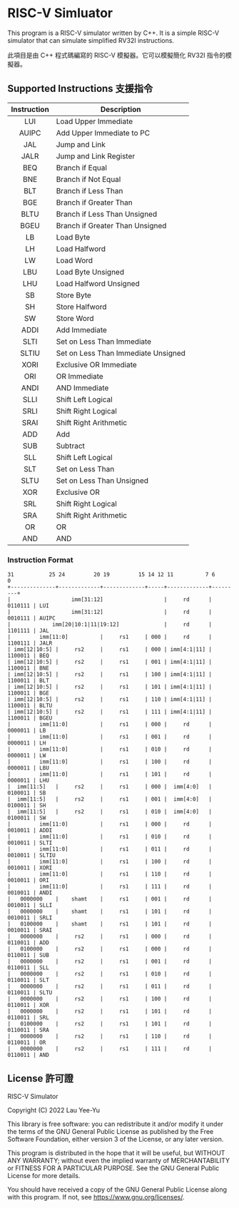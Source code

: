 # RISC-V Simluator

This program is a RISC-V simulator written by C++.  It is a simple RISC-V
simulator that can simulate simplified RV32I instructions.

此項目是由 C++ 程式碼編寫的 RISC-V 模擬器。它可以模擬簡化 RV32I 指令的模擬器。

## Supported Instructions 支援指令
| Instruction | Description                         |
|:-----------:|-------------------------------------|
|     LUI     | Load Upper Immediate                |
|    AUIPC    | Add Upper Immediate to PC           |
|     JAL     | Jump and Link                       |
|    JALR     | Jump and Link Register              |
|     BEQ     | Branch if Equal                     |
|     BNE     | Branch if Not Equal                 |
|     BLT     | Branch if Less Than                 |
|     BGE     | Branch if Greater Than              |
|    BLTU     | Branch if Less Than Unsigned        |
|    BGEU     | Branch if Greater Than Unsigned     |
|     LB      | Load Byte                           |
|     LH      | Load Halfword                       |
|     LW      | Load Word                           |
|     LBU     | Load Byte Unsigned                  |
|     LHU     | Load Halfword Unsigned              |
|     SB      | Store Byte                          |
|     SH      | Store Halfword                      |
|     SW      | Store Word                          |
|    ADDI     | Add Immediate                       |
|    SLTI     | Set on Less Than Immediate          |
|    SLTIU    | Set on Less Than Immediate Unsigned |
|    XORI     | Exclusive OR Immediate              |
|     ORI     | OR Immediate                        |
|    ANDI     | AND Immediate                       |
|    SLLI     | Shift Left Logical                  |
|    SRLI     | Shift Right Logical                 |
|    SRAI     | Shift Right Arithmetic              |
|     ADD     | Add                                 |
|     SUB     | Subtract                            |
|     SLL     | Shift Left Logical                  |
|     SLT     | Set on Less Than                    |
|    SLTU     | Set on Less Than Unsigned           |
|     XOR     | Exclusive OR                        |
|     SRL     | Shift Right Logical                 |
|     SRA     | Shift Right Arithmetic              |
|     OR      | OR                                  |
|     AND     | AND                                 |

### Instruction Format
```text
31           25 24         20 19         15 14 12 11          7 6       0
+--------------+-------------+-------------+-----+-------------+---------+
|                   imm[31:12]                   |     rd      | 0110111 | LUI
|                   imm[31:12]                   |     rd      | 0010111 | AUIPC
|             imm[20|10:1|11|19:12]              |     rd      | 1101111 | JAL
|         imm[11:0]          |     rs1     | 000 |     rd      | 1100111 | JALR 
| imm[12|10:5] |     rs2     |     rs1     | 000 | imm[4:1|11] | 1100011 | BEQ
| imm[12|10:5] |     rs2     |     rs1     | 001 | imm[4:1|11] | 1100011 | BNE
| imm[12|10:5] |     rs2     |     rs1     | 100 | imm[4:1|11] | 1100011 | BLT
| imm[12|10:5] |     rs2     |     rs1     | 101 | imm[4:1|11] | 1100011 | BGE
| imm[12|10:5] |     rs2     |     rs1     | 110 | imm[4:1|11] | 1100011 | BLTU
| imm[12|10:5] |     rs2     |     rs1     | 111 | imm[4:1|11] | 1100011 | BGEU
|         imm[11:0]          |     rs1     | 000 |     rd      | 0000011 | LB
|         imm[11:0]          |     rs1     | 001 |     rd      | 0000011 | LH
|         imm[11:0]          |     rs1     | 010 |     rd      | 0000011 | LW
|         imm[11:0]          |     rs1     | 100 |     rd      | 0000011 | LBU
|         imm[11:0]          |     rs1     | 101 |     rd      | 0000011 | LHU
|  imm[11:5]   |     rs2     |     rs1     | 000 |  imm[4:0]   | 0100011 | SB
|  imm[11:5]   |     rs2     |     rs1     | 001 |  imm[4:0]   | 0100011 | SH
|  imm[11:5]   |     rs2     |     rs1     | 010 |  imm[4:0]   | 0100011 | SW
|         imm[11:0]          |     rs1     | 000 |     rd      | 0010011 | ADDI
|         imm[11:0]          |     rs1     | 010 |     rd      | 0010011 | SLTI
|         imm[11:0]          |     rs1     | 011 |     rd      | 0010011 | SLTIU
|         imm[11:0]          |     rs1     | 100 |     rd      | 0010011 | XORI
|         imm[11:0]          |     rs1     | 110 |     rd      | 0010011 | ORI
|         imm[11:0]          |     rs1     | 111 |     rd      | 0010011 | ANDI
|   0000000    |    shamt    |     rs1     | 001 |     rd      | 0010011 | SLLI
|   0000000    |    shamt    |     rs1     | 101 |     rd      | 0010011 | SRLI
|   0100000    |    shamt    |     rs1     | 101 |     rd      | 0010011 | SRAI
|   0000000    |     rs2     |     rs1     | 000 |     rd      | 0110011 | ADD
|   0100000    |     rs2     |     rs1     | 000 |     rd      | 0110011 | SUB
|   0000000    |     rs2     |     rs1     | 001 |     rd      | 0110011 | SLL
|   0000000    |     rs2     |     rs1     | 010 |     rd      | 0110011 | SLT
|   0000000    |     rs2     |     rs1     | 011 |     rd      | 0110011 | SLTU
|   0000000    |     rs2     |     rs1     | 100 |     rd      | 0110011 | XOR
|   0000000    |     rs2     |     rs1     | 101 |     rd      | 0110011 | SRL
|   0100000    |     rs2     |     rs1     | 101 |     rd      | 0110011 | SRA
|   0000000    |     rs2     |     rs1     | 110 |     rd      | 0110011 | OR
|   0000000    |     rs2     |     rs1     | 111 |     rd      | 0110011 | AND
```

## License 許可證

RISC-V Simulator

Copyright (C) 2022  Lau Yee-Yu

This library is free software: you can redistribute it and/or modify
it under the terms of the GNU General Public License as published by
the Free Software Foundation, either version 3 of the License, or
any later version.

This program is distributed in the hope that it will be useful,
but WITHOUT ANY WARRANTY; without even the implied warranty of
MERCHANTABILITY or FITNESS FOR A PARTICULAR PURPOSE.  See the
GNU General Public License for more details.

You should have received a copy of the GNU General Public License
along with this program.  If not, see <https://www.gnu.org/licenses/>.
